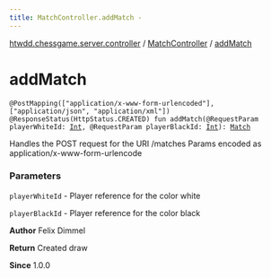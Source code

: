 ```yaml
---
title: MatchController.addMatch - 
---
```


[htwdd.chessgame.server.controller](../index.html) / [MatchController](index.html) / [addMatch](./add-match.html)

# addMatch

`@PostMapping(["application/x-www-form-urlencoded"], ["application/json", "application/xml"]) @ResponseStatus(HttpStatus.CREATED) fun addMatch(@RequestParam playerWhiteId: `[`Int`](https://kotlinlang.org/api/latest/jvm/stdlib/kotlin/-int/index.html)`, @RequestParam playerBlackId: `[`Int`](https://kotlinlang.org/api/latest/jvm/stdlib/kotlin/-int/index.html)`): `[`Match`](../../htwdd.chessgame.server.model/-match/index.html)

Handles the POST request for the URI /matches
Params encoded as application/x-www-form-urlencode

### Parameters

`playerWhiteId` - Player reference for the color white

`playerBlackId` - Player reference for the color black

**Author**
Felix Dimmel

**Return**
Created draw

**Since**
1.0.0

